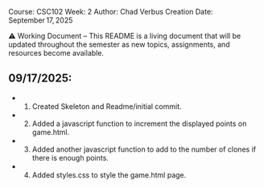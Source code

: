 Course: CSC102
Week: 2
Author: Chad Verbus
Creation Date: September 17, 2025

⚠️ Working Document – This README is a living document that will be updated throughout the semester as new topics, assignments, and resources become available.
 
## 09/17/2025:
* 1. Created Skeleton and Readme/initial commit.
* 2. Added a javascript function to increment the displayed points on game.html.
* 3. Added another javascript function to add to the number of clones if there is enough points. 
* 4. Added styles.css to style the game.html page.